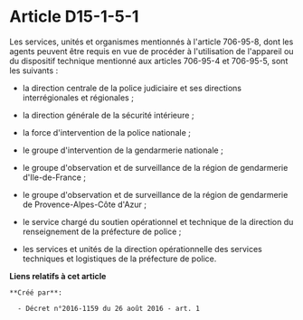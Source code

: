 # Article D15-1-5-1

Les services, unités et organismes mentionnés à l'article 706-95-8, dont les agents peuvent être requis en vue de procéder à
l'utilisation de l'appareil ou du dispositif technique mentionné aux articles 706-95-4 et 706-95-5, sont les suivants : 

- la direction centrale de la police judiciaire et ses directions interrégionales et régionales ; 

- la direction générale de la sécurité intérieure ; 

- la force d'intervention de la police nationale ; 

- le groupe d'intervention de la gendarmerie nationale ; 

- le groupe d'observation et de surveillance de la région de gendarmerie d'Ile-de-France ; 

- le groupe d'observation et de surveillance de la région de gendarmerie de Provence-Alpes-Côte d'Azur ; 

- le service chargé du soutien opérationnel et technique de la direction du renseignement de la préfecture de police ; 

- les services et unités de la direction opérationnelle des services techniques et logistiques de la préfecture de police.

**Liens relatifs à cet article**

	**Créé par**:

	  - Décret n°2016-1159 du 26 août 2016 - art. 1
